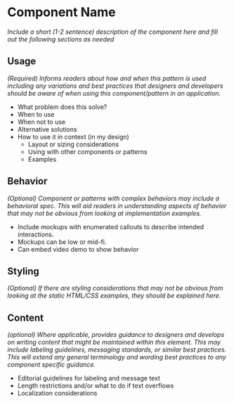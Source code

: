 # Component Name
_Include a short (1-2 sentence) description of the component here and fill out the following sections as needed_

## Usage
_(Required)
Informs readers about how and when this pattern is used including any variations
 and best practices that designers and developers should be aware of when using
 this component/pattern in an application._
* What problem does this solve?
* When to use
* When not to use
* Alternative solutions
* How to use it in context (in my design)
    * Layout or sizing considerations
    * Using with other components or patterns
    * Examples

## Behavior
_(Optional)
Component or patterns with complex behaviors may include a behavioral spec.
This will aid readers in understanding aspects of behavior that may not be
obvious from looking at implementation examples._
* Include mockups with enumerated callouts to describe intended interactions.
* Mockups can be low or mid-fi.
* Can embed video demo to show behavior

## Styling
_(Optional)
If there are styling considerations that may not be obvious from looking at the static HTML/CSS examples, they should be explained here._

## Content
_(optional)
Where applicable, provides guidance to designers and develops on writing
 content that might be maintained within this element. This may include labeling
  guidelines, messaging standards, or similar best practices. This will extend
   any general terminology and wording best practices to any component specific guidance._
* Editorial guidelines for labeling and message text
* Length restrictions and/or what to do if text overflows
* Localization considerations
